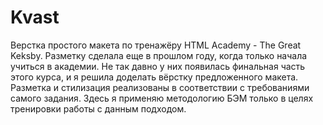 # Kvast
Верстка простого макета по тренажёру HTML Academy - The Great Keksby.
Разметку сделала еще в прошлом году, когда только начала учиться в академии. 
Не так давно у них появилась финальная часть этого курса, и я решила доделать вёрстку предложенного макета.
Разметка и стилизация реализованы в соответствии с требованиями самого задания. 
Здесь я применяю методологию БЭМ только в целях тренировки работы с данным подходом.
